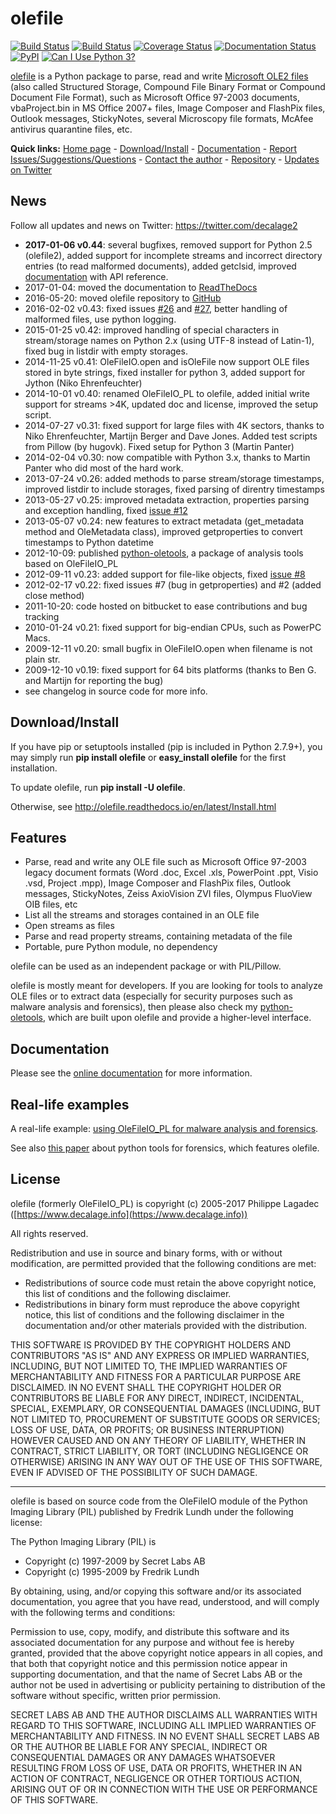olefile
=======

[![Build Status](https://travis-ci.org/decalage2/olefile.svg?branch=master)](https://travis-ci.org/decalage2/olefile)
[![Build Status](https://ci.appveyor.com/api/projects/status/github/decalage2/olefile?svg=true)](https://ci.appveyor.com/project/decalage2/olefile)
[![Coverage Status](https://coveralls.io/repos/github/decalage2/olefile/badge.svg?branch=master)](https://coveralls.io/github/decalage2/olefile?branch=master)
[![Documentation Status](http://readthedocs.org/projects/olefile/badge/?version=latest)](http://olefile.readthedocs.io/en/latest/?badge=latest)
[![PyPI](https://img.shields.io/pypi/v/olefile.svg)](https://pypi.python.org/pypi/olefile)
[![Can I Use Python 3?](https://caniusepython3.com/project/olefile.svg)](https://caniusepython3.com/project/olefile)

[olefile](https://www.decalage.info/olefile) is a Python package to parse, read and write
[Microsoft OLE2 files](http://en.wikipedia.org/wiki/Compound_File_Binary_Format)
(also called Structured Storage, Compound File Binary Format or Compound Document File Format),
such as Microsoft Office 97-2003 documents, vbaProject.bin in MS Office 2007+ files, Image Composer
and FlashPix files, Outlook messages, StickyNotes, several Microscopy file formats, McAfee antivirus quarantine files,
etc.


**Quick links:** [Home page](https://www.decalage.info/olefile) -
[Download/Install](http://olefile.readthedocs.io/en/latest/Install.html) -
[Documentation](http://olefile.readthedocs.io/en/latest) -
[Report Issues/Suggestions/Questions](https://github.com/decalage2/olefile/issues) -
[Contact the author](https://www.decalage.info/contact) -
[Repository](https://github.com/decalage2/olefile) -
[Updates on Twitter](https://twitter.com/decalage2)


News
----

Follow all updates and news on Twitter: <https://twitter.com/decalage2>

- **2017-01-06 v0.44**: several bugfixes, removed support for Python 2.5 (olefile2),
added support for incomplete streams and incorrect directory entries (to read malformed documents),
added getclsid, improved [documentation](http://olefile.readthedocs.io/en/latest) with API reference.
- 2017-01-04: moved the documentation to [ReadTheDocs](http://olefile.readthedocs.io/en/latest)
- 2016-05-20: moved olefile repository to [GitHub](https://github.com/decalage2/olefile)
- 2016-02-02 v0.43: fixed issues [#26](https://github.com/decalage2/olefile/issues/26)
    and [#27](https://github.com/decalage2/olefile/issues/27),
    better handling of malformed files, use python logging.
- 2015-01-25 v0.42: improved handling of special characters in stream/storage names on Python 2.x (using UTF-8
    instead of Latin-1), fixed bug in listdir with empty storages.
- 2014-11-25 v0.41: OleFileIO.open and isOleFile now support OLE files stored in byte strings, fixed installer for
    python 3, added support for Jython (Niko Ehrenfeuchter)
- 2014-10-01 v0.40: renamed OleFileIO_PL to olefile, added initial write support for streams >4K, updated doc and
    license, improved the setup script.
- 2014-07-27 v0.31: fixed support for large files with 4K sectors, thanks to Niko Ehrenfeuchter, Martijn Berger and
    Dave Jones. Added test scripts from Pillow (by hugovk). Fixed setup for Python 3 (Martin Panter)
- 2014-02-04 v0.30: now compatible with Python 3.x, thanks to Martin Panter who did most of the hard work.
- 2013-07-24 v0.26: added methods to parse stream/storage timestamps, improved listdir to include storages, fixed
    parsing of direntry timestamps
- 2013-05-27 v0.25: improved metadata extraction, properties parsing and exception handling, fixed
    [issue #12](https://github.com/decalage2/olefile/issues/12)
- 2013-05-07 v0.24: new features to extract metadata (get\_metadata method and OleMetadata class), improved
    getproperties to convert timestamps to Python datetime
- 2012-10-09: published [python-oletools](https://www.decalage.info/python/oletools), a package of analysis tools based
    on OleFileIO_PL
- 2012-09-11 v0.23: added support for file-like objects, fixed [issue #8](https://github.com/decalage2/olefile/issues/8)
- 2012-02-17 v0.22: fixed issues #7 (bug in getproperties) and #2 (added close method)
- 2011-10-20: code hosted on bitbucket to ease contributions and bug tracking
- 2010-01-24 v0.21: fixed support for big-endian CPUs, such as PowerPC Macs.
- 2009-12-11 v0.20: small bugfix in OleFileIO.open when filename is not plain str.
- 2009-12-10 v0.19: fixed support for 64 bits platforms (thanks to Ben G. and Martijn for reporting the bug)
- see changelog in source code for more info.

Download/Install
----------------

If you have pip or setuptools installed (pip is included in Python 2.7.9+), you may simply run **pip install olefile**
or **easy_install olefile** for the first installation.

To update olefile, run **pip install -U olefile**.

Otherwise, see http://olefile.readthedocs.io/en/latest/Install.html

Features
--------

- Parse, read and write any OLE file such as Microsoft Office 97-2003 legacy document formats (Word .doc, Excel .xls,
    PowerPoint .ppt, Visio .vsd, Project .mpp), Image Composer and FlashPix files, Outlook messages, StickyNotes,
    Zeiss AxioVision ZVI files, Olympus FluoView OIB files, etc
- List all the streams and storages contained in an OLE file
- Open streams as files
- Parse and read property streams, containing metadata of the file
- Portable, pure Python module, no dependency

olefile can be used as an independent package or with PIL/Pillow.

olefile is mostly meant for developers. If you are looking for tools to analyze OLE files or to extract data (especially
for security purposes such as malware analysis and forensics), then please also check my
[python-oletools](https://www.decalage.info/python/oletools), which are built upon olefile and provide a higher-level interface.


Documentation
-------------

Please see the [online documentation](http://olefile.readthedocs.io/en/latest) for more information.


## Real-life examples ##

A real-life example: [using OleFileIO_PL for malware analysis and forensics](http://blog.gregback.net/2011/03/using-remnux-for-forensic-puzzle-6/).

See also [this paper](https://computer-forensics.sans.org/community/papers/gcfa/grow-forensic-tools-taxonomy-python-libraries-helpful-forensic-analysis_6879) about python tools for forensics, which features olefile.


License
-------

olefile (formerly OleFileIO_PL) is copyright (c) 2005-2017 Philippe Lagadec
([https://www.decalage.info](https://www.decalage.info))

All rights reserved.

Redistribution and use in source and binary forms, with or without modification,
are permitted provided that the following conditions are met:

 * Redistributions of source code must retain the above copyright notice, this
   list of conditions and the following disclaimer.
 * Redistributions in binary form must reproduce the above copyright notice,
   this list of conditions and the following disclaimer in the documentation
   and/or other materials provided with the distribution.

THIS SOFTWARE IS PROVIDED BY THE COPYRIGHT HOLDERS AND CONTRIBUTORS "AS IS" AND
ANY EXPRESS OR IMPLIED WARRANTIES, INCLUDING, BUT NOT LIMITED TO, THE IMPLIED
WARRANTIES OF MERCHANTABILITY AND FITNESS FOR A PARTICULAR PURPOSE ARE
DISCLAIMED. IN NO EVENT SHALL THE COPYRIGHT HOLDER OR CONTRIBUTORS BE LIABLE
FOR ANY DIRECT, INDIRECT, INCIDENTAL, SPECIAL, EXEMPLARY, OR CONSEQUENTIAL
DAMAGES (INCLUDING, BUT NOT LIMITED TO, PROCUREMENT OF SUBSTITUTE GOODS OR
SERVICES; LOSS OF USE, DATA, OR PROFITS; OR BUSINESS INTERRUPTION) HOWEVER
CAUSED AND ON ANY THEORY OF LIABILITY, WHETHER IN CONTRACT, STRICT LIABILITY,
OR TORT (INCLUDING NEGLIGENCE OR OTHERWISE) ARISING IN ANY WAY OUT OF THE USE
OF THIS SOFTWARE, EVEN IF ADVISED OF THE POSSIBILITY OF SUCH DAMAGE.


----------

olefile is based on source code from the OleFileIO module of the Python Imaging Library (PIL) published by Fredrik
Lundh under the following license:

The Python Imaging Library (PIL) is

- Copyright (c) 1997-2009 by Secret Labs AB
- Copyright (c) 1995-2009 by Fredrik Lundh

By obtaining, using, and/or copying this software and/or its associated documentation, you agree that you have read,
understood, and will comply with the following terms and conditions:

Permission to use, copy, modify, and distribute this software and its associated documentation for any purpose and
without fee is hereby granted, provided that the above copyright notice appears in all copies, and that both that
copyright notice and this permission notice appear in supporting documentation, and that the name of Secret Labs AB or
the author not be used in advertising or publicity pertaining to distribution of the software without specific, written
prior permission.

SECRET LABS AB AND THE AUTHOR DISCLAIMS ALL WARRANTIES WITH REGARD TO THIS SOFTWARE, INCLUDING ALL IMPLIED WARRANTIES
OF MERCHANTABILITY AND FITNESS. IN NO EVENT SHALL SECRET LABS AB OR THE AUTHOR BE LIABLE FOR ANY SPECIAL, INDIRECT OR
CONSEQUENTIAL DAMAGES OR ANY DAMAGES WHATSOEVER RESULTING FROM LOSS OF USE, DATA OR PROFITS, WHETHER IN AN ACTION OF
CONTRACT, NEGLIGENCE OR OTHER TORTIOUS ACTION, ARISING OUT OF OR IN CONNECTION WITH THE USE OR PERFORMANCE OF THIS
SOFTWARE.
